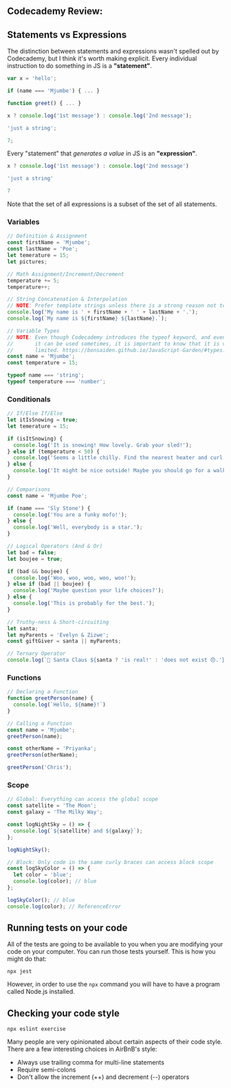 ## Codecademy Review:

## Statements vs Expressions

The distinction between statements and expressions wasn't spelled out by Codecademy, but I think it's worth making explicit. Every individual instruction to do something in JS is a **"statement"**.

```js
var x = 'hello';
```
```js
if (name === 'Mjumbe') { ... }
```
```js
function greet() { ... }
```
```js
x ? console.log('1st message') : console.log('2nd message');
```
```js
'just a string';
```
```js
7;
```

Every "statement" that _generates a value_ in JS is an **"expression"**.

```js
x ? console.log('1st message') : console.log('2nd message')
```
```js
'just a string'
```
```js
7
```

Note that the set of all expressions is a subset of the set of all statements.

### Variables
```js
// Definition & Assignment
const firstName = 'Mjumbe';
const lastName = 'Poe';
let temerature = 15;
let pictures;

// Math Assignment/Increment/Decrement
temperature += 5;
temperature++;

// String Concatenation & Interpolation
// NOTE: Prefer template strings unless there is a strong reason not to.
console.log('My name is ' + firstName + ' ' + lastName + '.');
console.log(`My name is ${firstName} ${lastName}.`);

// Variable Types
// NOTE: Even though Codecademy introduces the typeof keyword, and even though
//       it can be used sometimes, it is important to know that it is very
//       limited. https://bonsaiden.github.io/JavaScript-Garden/#types.typeof
const name = 'Mjumbe';
const temperature = 15;

typeof name === 'string';
typeof temperature === 'number';
```

### Conditionals
```js
// If/Else If/Else
let itIsSnowing = true;
let temerature = 15;

if (isItSnowing) {
  console.log('It is snowing! How lovely. Grab your sled!');
} else if (temperature < 50) {
  console.log('Seems a little chilly. Find the nearest heater and curl up with a book.')
} else {
  console.log('It might be nice outside! Maybe you should go for a walk.')
}

// Comparisons
const name = 'Mjumbe Poe';

if (name === 'Sly Stone') {
  console.log('You are a funky mofo!');
} else {
  console.log('Well, everybody is a star.');
}

// Logical Operators (And & Or)
let bad = false;
let boujee = true;

if (bad && boujee) {
  console.log('Woo, woo, woo, woo, woo!');
} else if (bad || boujee) {
  console.log('Maybe question your life choices?');
} else {
  console.log('This is probably for the best.');
}

// Truthy-ness & Short-circuiting
let santa;
let myParents = 'Evelyn & Zizwe';
const giftGiver = santa || myParents;

// Ternary Operator
console.log(`🎅 Santa Claus ${santa ? 'is real!' : 'does not exist 😞.'}`);
```

### Functions

```js
// Declaring a Function
function greetPerson(name) {
  console.log(`Hello, ${name}!`)
}

// Calling a Function
const name = 'Mjumbe';
greetPerson(name);

const otherName = 'Priyanka';
greetPerson(otherName);

greetPerson('Chris');
```

### Scope
```js
// Global: Everything can access the global scope
const satellite = 'The Moon';
const galaxy = 'The Milky Way';

const logNightSky = () => {
  console.log(`${satellite} and ${galaxy}`);
};

logNightSky();

// Block: Only code in the same curly braces can access block scope
const logSkyColor = () => {
  let color = 'blue';
  console.log(color); // blue
};

logSkyColor(); // blue
console.log(color); // ReferenceError
```

## Running tests on your code

All of the tests are going to be available to you when you are modifying your code on your computer. You can run those tests yourself. This is how you might do that:

```
npx jest
```

However, in order to use the `npx` command you will have to have a program called Node.js installed.

## Checking your code style

```
npx eslint exercise
```

Many people are very opinionated about certain aspects of their code style. There are a few interesting choices in AirBnB's style:
- Always use trailing comma for multi-line statements
- Require semi-colons
- Don't allow the increment (++) and decrement (--) operators
